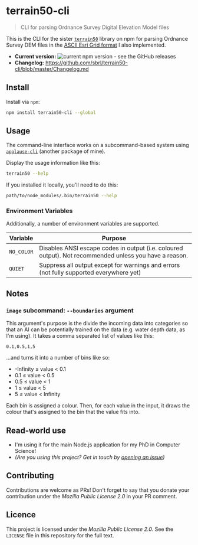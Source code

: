 # terrain50-cli

> CLI for parsing Ordnance Survey Digital Elevation Model files

This is the CLI for the sister [`terrain50`](https://www.npmjs.com/package/terrain50) library on npm for parsing Ordnance Survey DEM files in the [ASCII Esri Grid format](https://en.wikipedia.org/wiki/Esri_grid) I also implemented.

 - **Current version:** ![current npm version - see the GitHub releases](https://img.shields.io/npm/v/terrain50-cli)
 - **Changelog:** https://github.com/sbrl/terrain50-cli/blob/master/Changelog.md


## Install
Install via `npm`:

```bash
npm install terrain50-cli --global
```


## Usage
The command-line interface works on a subcommand-based system using [`applause-cli`](https://npmjs.org/package/applause-cli) (another package of mine).

Display the usage information like this:

```bash
terrain50 --help
```

If you installed it locally, you'll need to do this:

```bash
path/to/node_modules/.bin/terrain50 --help
```

### Environment Variables
Additionally, a number of environment variables are supported.

Variable    | Purpose
------------|-----------------------------
`NO_COLOR`  | Disables ANSI escape codes in output (i.e. coloured output). Not recommended unless you have a reason.
`QUIET`     | Suppress all output except for warnings and errors (not fully supported everywhere yet)


## Notes

### `image` subcommand: `--boundaries` argument
This argument's purpose is the divide the incoming data into categories so that an AI can be potentially trained on the data (e.g. water depth data, as I'm using). It takes a comma separated list of values like this:

```
0.1,0.5,1,5
```

...and turns it into a number of bins like so:

 - -Infinity ≤ value < 0.1
 - 0.1 ≤ value < 0.5
 - 0.5 ≤ value < 1
 - 1 ≤ value < 5
 - 5 ≤ value < Infinity

Each bin is assigned a colour. Then, for each value in the input, it draws the colour that's assigned to the bin that the value fits into.


## Read-world use
 - I'm using it for the main Node.js application for my PhD in Computer Science!
 - _(Are you using this project? Get in touch by [opening an issue](https://github.com/sbrl/terrain50/issues/new))_


## Contributing
Contributions are welcome as PRs! Don't forget to say that you donate your contribution under the _Mozilla Public License 2.0_ in your PR comment.


## Licence
This project is licensed under the _Mozilla Public License 2.0_. See the `LICENSE` file in this repository for the full text.
